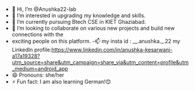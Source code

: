 - 👋 Hi, I’m @Anushka22-lab
- 👀 I’m interested in upgrading my knowledge and skills.
- 🌱 I’m currently pursuing Btech CSE in KIET Ghaziabad.
- 💞️ I’m looking to collaborate on various new projects and build new connections with the
- exciting people on this platform.
-📫 my insta id : __.anushka._.22
    my LinkedIn profile:https://www.linkedin.com/in/anushka-kesarwani-a17a19328?utm_source=share&utm_campaign=share_via&utm_content=profile&utm_medium=android_app
- 😄 Pronouns: she/her
- ⚡ Fun fact: I am also learning German!😊

